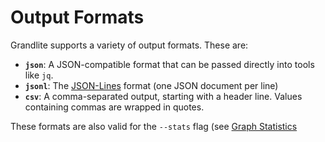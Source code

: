# Output Formats

Grandlite supports a variety of output formats. These are:

-   **`json`**: A JSON-compatible format that can be passed directly into tools like `jq`.
-   **`jsonl`**: The [JSON-Lines](https://jsonlines.org/) format (one JSON document per line)
-   **`csv`**: A comma-separated output, starting with a header line. Values containing commas are wrapped in quotes.

These formats are also valid for the `--stats` flag (see [Graph Statistics](Graph-Statistics.md)

